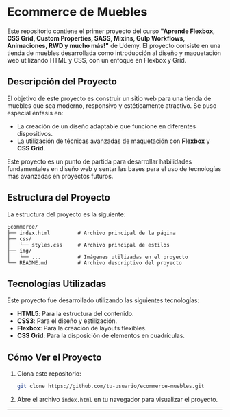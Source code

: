 # Ecommerce de Muebles

Este repositorio contiene el primer proyecto del curso **"Aprende Flexbox, CSS Grid, Custom Properties, SASS, Mixins, Gulp Workflows, Animaciones, RWD y mucho más!"** de Udemy. El proyecto consiste en una tienda de muebles desarrollada como introducción al diseño y maquetación web utilizando HTML y CSS, con un enfoque en Flexbox y Grid.

## Descripción del Proyecto
El objetivo de este proyecto es construir un sitio web para una tienda de muebles que sea moderno, responsivo y estéticamente atractivo. Se puso especial énfasis en:

- La creación de un diseño adaptable que funcione en diferentes dispositivos.
- La utilización de técnicas avanzadas de maquetación con **Flexbox** y **CSS Grid**.

Este proyecto es un punto de partida para desarrollar habilidades fundamentales en diseño web y sentar las bases para el uso de tecnologías más avanzadas en proyectos futuros.

## Estructura del Proyecto
La estructura del proyecto es la siguiente:

```
Ecommerce/
├── index.html         # Archivo principal de la página
├── css/
│   └── styles.css     # Archivo principal de estilos
├── img/
│   └── ...            # Imágenes utilizadas en el proyecto
└── README.md          # Archivo descriptivo del proyecto
```

## Tecnologías Utilizadas
Este proyecto fue desarrollado utilizando las siguientes tecnologías:

- **HTML5**: Para la estructura del contenido.
- **CSS3**: Para el diseño y estilización.
- **Flexbox**: Para la creación de layouts flexibles.
- **CSS Grid**: Para la disposición de elementos en cuadrículas.

## Cómo Ver el Proyecto
1. Clona este repositorio:
   ```bash
   git clone https://github.com/tu-usuario/ecommerce-muebles.git
   ```
2. Abre el archivo `index.html` en tu navegador para visualizar el proyecto.

---
